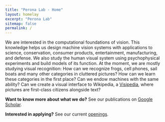 ```yaml
---
title: "Perona Lab - Home"
layout: homelay
excerpt: "Perona Lab"
sitemap: false
permalink: /
--- 
```


We are interested in the computational foundations of vision. This knowledge helps us design machine vision systems with applications to science, conservation, consumer products, entertainment, manufacturing, and defense. We also study the human visual system using psychophysical experiments and build models of its function. At the moment, we are mostly studying visual recognition: How can we recognize frogs, cell phones, sail boats and many other categories in cluttered pictures? How can we learn these categories in the first place? Can we endow machines with the same ability? Can we create a visual interface to Wikipedia, a [Visipedia](https://visipedia.org/), where pictures are first-class citizens alongside text?

**Want to know more about what we do?** See our publications on [Google Scholar](https://scholar.google.com/citations?hl=en&user=j29kMCwAAAAJ&view_op=list_works&alert_preview_top_rm=2&sortby=pubdate). 

**Interested in applying?** See our current [openings](/openings/). 
